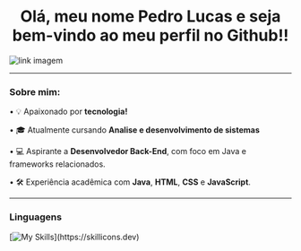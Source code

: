 
<h1 align = center>Olá, meu nome Pedro Lucas e seja bem-vindo ao meu perfil no Github!!</h1>

![link imagem](https://i.pinimg.com/originals/ca/26/2e/ca262e0354eea311c41134c3e4bc3bc2.gif)

---------------
### Sobre mim:

• 💡 Apaixonado por **tecnologia!**

• 🎓 Atualmente cursando **Analise e desenvolvimento de sistemas**

• 💻 Aspirante a **Desenvolvedor Back-End**, com foco em Java e frameworks relacionados.

• 🛠️ Experiência acadêmica com **Java**, **HTML**, **CSS** e **JavaScript**.

---
### Linguagens

[![My Skills](https://skillicons.dev/icons?i=java,js,html,css,)](https://skillicons.dev)

<!--
**pedro-cordeiro-dev/pedro-cordeiro-dev** is a ✨ _special_ ✨ repository because its `README.md` (this file) appears on your GitHub profile.

Here are some ideas to get you started:

- 🔭 I’m currently working on ...
- 🌱 I’m currently learning ...
- 👯 I’m looking to collaborate on ...
- 🤔 I’m looking for help with ...
- 💬 Ask me about ...
- 📫 How to reach me: ...
- 😄 Pronouns: ...
- ⚡ Fun fact: ...
-->

